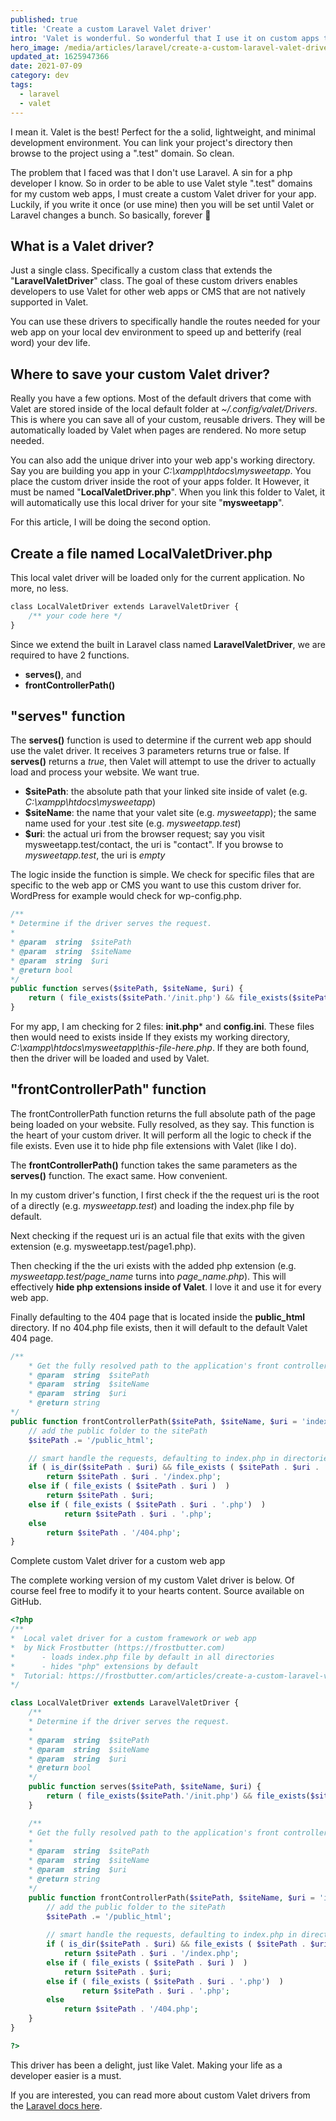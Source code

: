 ```yaml
---
published: true
title: 'Create a custom Laravel Valet driver'
intro: 'Valet is wonderful. So wonderful that I use it on custom apps that do NOT use Laravel. For my custom web apps, I created a custom Valet driver to get those sweet ".test" websites. Works like a charm.'
hero_image: /media/articles/laravel/create-a-custom-laravel-valet-driver-hide-php-extensions.jpg
updated_at: 1625947366
date: 2021-07-09
category: dev
tags:
  - laravel
  - valet
---
```

I mean it. Valet is the best! Perfect for the a solid, lightweight, and minimal development environment. You can link your project's directory then browse to the project using a ".test" domain. So clean.

The problem that I faced was that I don't use Laravel. A sin for a php developer I know. So in order to be able to use Valet style ".test" domains for my custom web apps, I must create a custom Valet driver for your app. Luckily, if you write it once (or use mine) then you will be set until Valet or Laravel changes a bunch. So basically, forever 🤞

## What is a Valet driver?

Just a single class. Specifically a custom class that extends the "**LaravelValetDriver**" class. The goal of these custom drivers enables developers to use Valet for other web apps or CMS that are not natively supported in Valet.

You can use these drivers to specifically handle the routes needed for your web app on your local dev environment to speed up and betterify (real word) your dev life.

## Where to save your custom Valet driver?

Really you have a few options. Most of the default drivers that come with Valet are stored inside of the local default folder at _~/.config/valet/Drivers_. This is where you can save all of your custom, reusable drivers. They will be automatically loaded by Valet when pages are rendered. No more setup needed.

You can also add the unique driver into your web app's working directory. Say you are building you app in your _C:\xampp\htdocs\mysweetapp_. You place the custom driver inside the root of your apps folder. It However, it must be named "**LocalValetDriver.php**". When you link this folder to Valet, it will automatically use this local driver for your site "**mysweetapp**".

For this article, I will be doing the second option. 

## Create a file named LocalValetDriver.php

This local valet driver will be loaded only for the current application. No more, no less.

```php
class LocalValetDriver extends LaravelValetDriver {
    /** your code here */
}
```

Since we extend the built in Laravel class named **LaravelValetDriver**, we are required to have 2 functions.

- **serves()**, and
- **frontControllerPath()**

## "serves" function

The **serves()** function is used to determine if the current web app should use the valet driver. It receives 3 parameters returns true or false. If **serves()** returns a _true_, then Valet will attempt to use the driver to actually load and process your website. We want true.

- **$sitePath**: the absolute path that your linked site inside of valet (e.g. _C:\xampp\htdocs\mysweetapp_)
- **$siteName**: the name that your valet site (e.g. _mysweetapp_); the same name used for your .test site (e.g. _mysweetapp.test_)
- **$uri**: the actual uri from the browser request; say you visit mysweetapp.test/contact, the uri is "contact". If you browse to _mysweetapp.test_, the uri is _empty_

The logic inside the function is simple. We check for specific files that are specific to the web app or CMS you want to use this custom driver for. WordPress for example would check for wp-config.php. 
```php
/**
* Determine if the driver serves the request.
*
* @param  string  $sitePath
* @param  string  $siteName
* @param  string  $uri
* @return bool
*/
public function serves($sitePath, $siteName, $uri) {
	return ( file_exists($sitePath.'/init.php') && file_exists($sitePath.'/config.ini') );
}
```

For my app, I am checking for 2 files: **init.php*** and **config.ini**. These files then would need to exists inside If they exists my working directory, _C:\xampp\htdocs\mysweetapp\this-file-here.php_. If they are both found, then the driver will be loaded and used by Valet.

## "frontControllerPath" function

The frontControllerPath function returns the full absolute path of the page being loaded on your website. Fully resolved, as they say. This function is the heart of your custom driver. It will perform all the logic to check if the file exists. Even use it to hide php file extensions with Valet (like I do).

The **frontControllerPath()** function takes the same parameters as the **serves()** function. The exact same. How convenient.

In my custom driver's function, I first check if the the request uri is the root of a directly (e.g. _mysweetapp.test_) and loading the index.php file by default.

Next checking if the request uri is an actual file that exits with the given extension (e.g. mysweetapp.test/page1.php).

Then checking if the the uri exists with the added php extension (e.g. _mysweetapp.test/page_name_ turns into _page_name.php_). This will effectively **hide php extensions inside of Valet**. I love it and use it for every web app.

Finally defaulting to the 404 page that is located inside the **public_html** directory. If no 404.php file exists, then it will default to the default Valet 404 page.

```php
/**
	* Get the fully resolved path to the application's front controller.
	* @param  string  $sitePath
	* @param  string  $siteName
	* @param  string  $uri
	* @return string
*/
public function frontControllerPath($sitePath, $siteName, $uri = 'index.php'){
	// add the public folder to the sitePath
	$sitePath .= '/public_html';

	// smart handle the requests, defaulting to index.php in directories and hiding php extensions
	if ( is_dir($sitePath . $uri) && file_exists ( $sitePath . $uri . '/index.php' ) )
		return $sitePath . $uri . '/index.php';
	else if ( file_exists ( $sitePath . $uri )  )
		return $sitePath . $uri;
	else if ( file_exists ( $sitePath . $uri . '.php')  )
			return $sitePath . $uri . '.php';
	else
		return $sitePath . '/404.php';
}
```

Complete custom Valet driver for a custom web app

The complete working version of my custom Valet driver is below. Of course feel free to modify it to your hearts content. Source available on GitHub.

```php
<?php
/**
*  Local valet driver for a custom framework or web app
*  by Nick Frostbutter (https://frostbutter.com)
*      - loads index.php file by default in all directories
*      - hides "php" extensions by default
*  Tutorial: https://frostbutter.com/articles/create-a-custom-laravel-valet-driver-hide-php-extensions
*/

class LocalValetDriver extends LaravelValetDriver {
	/**
	* Determine if the driver serves the request.
	*
	* @param  string  $sitePath
	* @param  string  $siteName
	* @param  string  $uri
	* @return bool
	*/
	public function serves($sitePath, $siteName, $uri) {
		return ( file_exists($sitePath.'/init.php') && file_exists($sitePath.'/config.ini') );
	}

	/**
	* Get the fully resolved path to the application's front controller.
	*
	* @param  string  $sitePath
	* @param  string  $siteName
	* @param  string  $uri
	* @return string
	*/
	public function frontControllerPath($sitePath, $siteName, $uri = 'index.php'){
		// add the public folder to the sitePath
		$sitePath .= '/public_html';
		
		// smart handle the requests, defaulting to index.php in directories and hiding php extensions
		if ( is_dir($sitePath . $uri) && file_exists ( $sitePath . $uri . '/index.php' ) )
			return $sitePath . $uri . '/index.php';
		else if ( file_exists ( $sitePath . $uri )  )
			return $sitePath . $uri;
		else if ( file_exists ( $sitePath . $uri . '.php')  )
				return $sitePath . $uri . '.php';
		else
			return $sitePath . '/404.php';
	}
}

?>
```

This driver has been a delight, just like Valet. Making your life as a developer easier is a must.

If you are interested, you can read more about custom Valet drivers from the [Laravel docs here](https://laravel.com/docs/8.x/valet#custom-valet-drivers).
